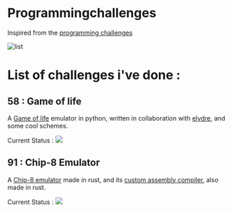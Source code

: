 # Programmingchallenges
Inspired from the [programming challenges](https://github.com/Morasiu/ProgrammingChallenges/)

![list](challenges.jpg)

# List of challenges i've done :

## 58 : Game of life

A [Game of life](https://github.com/passemblage/jeu-de-la-vie) emulator in python, written in collaboration with [elydre](https://www.github.com/elydre), and some cool schemes.

Current Status : ![](https://img.shields.io/static/v1?label=&message=finished&color=green)


## 91 : Chip-8 Emulator

A [Chip-8 emulator](https://github.com/Sarenard/Chip-8) made in rust, and its [custom assembly compiler](https://github.com/Sarenard/chip-8-compiler), also made in rust.

Current Status : ![](https://img.shields.io/static/v1?label=&message=finished&color=green)
